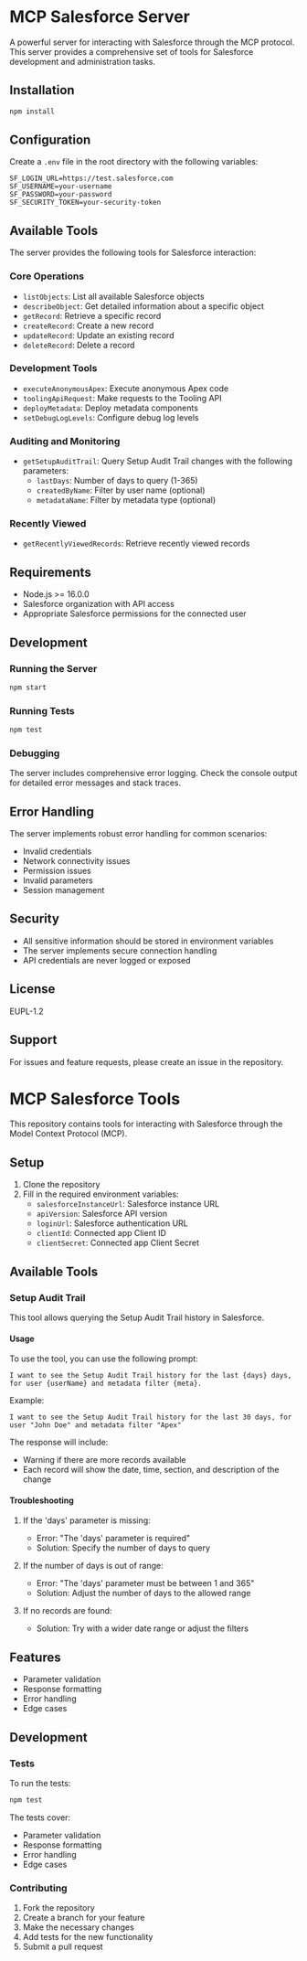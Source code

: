 # MCP Salesforce Server

A powerful server for interacting with Salesforce through the MCP protocol. This server provides a comprehensive set of tools for Salesforce development and administration tasks.

## Installation

```bash
npm install
```

## Configuration

Create a `.env` file in the root directory with the following variables:

```env
SF_LOGIN_URL=https://test.salesforce.com
SF_USERNAME=your-username
SF_PASSWORD=your-password
SF_SECURITY_TOKEN=your-security-token
```

## Available Tools

The server provides the following tools for Salesforce interaction:

### Core Operations
- `listObjects`: List all available Salesforce objects
- `describeObject`: Get detailed information about a specific object
- `getRecord`: Retrieve a specific record
- `createRecord`: Create a new record
- `updateRecord`: Update an existing record
- `deleteRecord`: Delete a record

### Development Tools
- `executeAnonymousApex`: Execute anonymous Apex code
- `toolingApiRequest`: Make requests to the Tooling API
- `deployMetadata`: Deploy metadata components
- `setDebugLogLevels`: Configure debug log levels

### Auditing and Monitoring
- `getSetupAuditTrail`: Query Setup Audit Trail changes with the following parameters:
  - `lastDays`: Number of days to query (1-365)
  - `createdByName`: Filter by user name (optional)
  - `metadataName`: Filter by metadata type (optional)

### Recently Viewed
- `getRecentlyViewedRecords`: Retrieve recently viewed records

## Requirements

- Node.js >= 16.0.0
- Salesforce organization with API access
- Appropriate Salesforce permissions for the connected user

## Development

### Running the Server

```bash
npm start
```

### Running Tests

```bash
npm test
```

### Debugging

The server includes comprehensive error logging. Check the console output for detailed error messages and stack traces.

## Error Handling

The server implements robust error handling for common scenarios:
- Invalid credentials
- Network connectivity issues
- Permission issues
- Invalid parameters
- Session management

## Security

- All sensitive information should be stored in environment variables
- The server implements secure connection handling
- API credentials are never logged or exposed

## License

EUPL-1.2

## Support

For issues and feature requests, please create an issue in the repository.

# MCP Salesforce Tools

This repository contains tools for interacting with Salesforce through the Model Context Protocol (MCP).

## Setup

1. Clone the repository
2. Fill in the required environment variables:
   - `salesforceInstanceUrl`: Salesforce instance URL
   - `apiVersion`: Salesforce API version
   - `loginUrl`: Salesforce authentication URL
   - `clientId`: Connected app Client ID
   - `clientSecret`: Connected app Client Secret

## Available Tools

### Setup Audit Trail

This tool allows querying the Setup Audit Trail history in Salesforce.

#### Usage

To use the tool, you can use the following prompt:

```
I want to see the Setup Audit Trail history for the last {days} days, for user {userName} and metadata filter {meta}.
```

Example:
```
I want to see the Setup Audit Trail history for the last 30 days, for user "John Doe" and metadata filter "Apex"
```

The response will include:
- Warning if there are more records available
- Each record will show the date, time, section, and description of the change

#### Troubleshooting

1. If the 'days' parameter is missing:
   - Error: "The 'days' parameter is required"
   - Solution: Specify the number of days to query

2. If the number of days is out of range:
   - Error: "The 'days' parameter must be between 1 and 365"
   - Solution: Adjust the number of days to the allowed range

3. If no records are found:
   - Solution: Try with a wider date range or adjust the filters

## Features

- Parameter validation
- Response formatting
- Error handling
- Edge cases

## Development

### Tests

To run the tests:

```bash
npm test
```

The tests cover:
- Parameter validation
- Response formatting
- Error handling
- Edge cases

### Contributing

1. Fork the repository
2. Create a branch for your feature
3. Make the necessary changes
4. Add tests for the new functionality
5. Submit a pull request